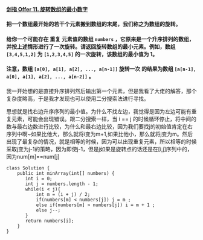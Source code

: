 #### [剑指 Offer 11. 旋转数组的最小数字](https://leetcode.cn/problems/xuan-zhuan-shu-zu-de-zui-xiao-shu-zi-lcof/)

#### 把一个数组最开始的若干个元素搬到数组的末尾，我们称之为数组的旋转。

#### 给你一个可能存在 **重复** 元素值的数组 `numbers` ，它原来是一个升序排列的数组，并按上述情形进行了一次旋转。请返回旋转数组的**最小元素**。例如，数组 `[3,4,5,1,2]` 为 `[1,2,3,4,5]` 的一次旋转，该数组的最小值为 1。 

#### 注意，数组 `[a[0], a[1], a[2], ..., a[n-1]]` 旋转一次 的结果为数组 `[a[n-1], a[0], a[1], a[2], ..., a[n-2]]` 。

 我一开始想的是直接升序排列然后输出第一个元素，但是我看了大佬的解答，那个复杂度略高，于是我才发现也可以使用二分搜索法进行寻找。

思想就是找右边升序序列的最小值。为什么不找左边，我觉得是因为左边可能有重复元素，可能会出现错误。跟二分搜索一样，当 i == j 的时候循环停止，将中间的数与最右边数进行比较，为什么和最右边比较，因为我们要找j的初始值肯定在右序列中啊~如果比他大，那么就将i变为m+1,如果比他小，那么就将j变为m。然后出现了最复杂的情况，就是相等的时候，因为可以出现重复元素，所以相等的时候采取j变为j-1的策略，因为即使j-1，但是j如果是旋转点的话还是在[i,j]序列中的，因为num[m]==num[j]

```
class Solution {
    public int minArray(int[] numbers) {
       int i = 0;
       int j = numbers.length - 1;
       while(i < j){
           int m = (i + j) / 2;
           if(numbers[m] < numbers[j]) j = m ;
           else if(numbers[m] > numbers[j]) i = m + 1 ;
           else j--;
       }
       return numbers[i];
    }
}
```

